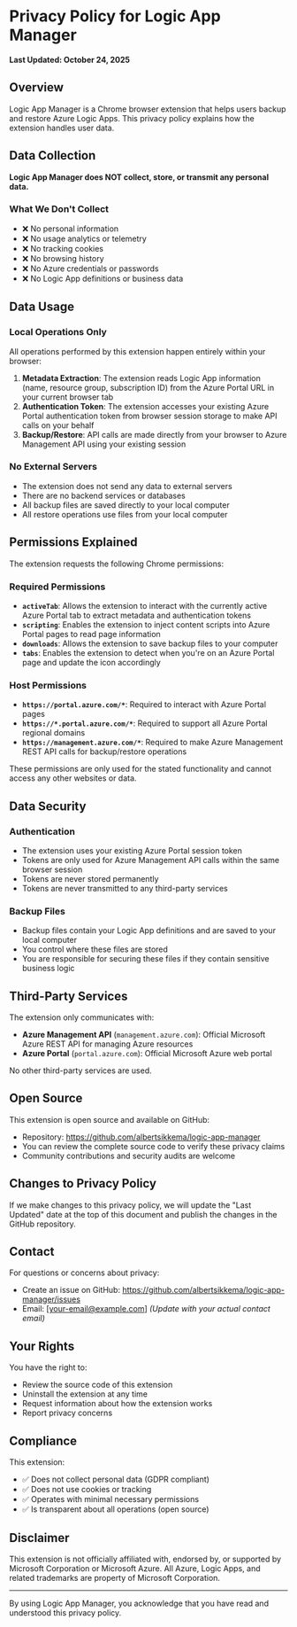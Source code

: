# Privacy Policy for Logic App Manager

**Last Updated: October 24, 2025**

## Overview

Logic App Manager is a Chrome browser extension that helps users backup and restore Azure Logic Apps. This privacy policy explains how the extension handles user data.

## Data Collection

**Logic App Manager does NOT collect, store, or transmit any personal data.**

### What We Don't Collect

- ❌ No personal information
- ❌ No usage analytics or telemetry
- ❌ No tracking cookies
- ❌ No browsing history
- ❌ No Azure credentials or passwords
- ❌ No Logic App definitions or business data

## Data Usage

### Local Operations Only

All operations performed by this extension happen entirely within your browser:

1. **Metadata Extraction**: The extension reads Logic App information (name, resource group, subscription ID) from the Azure Portal URL in your current browser tab
2. **Authentication Token**: The extension accesses your existing Azure Portal authentication token from browser session storage to make API calls on your behalf
3. **Backup/Restore**: API calls are made directly from your browser to Azure Management API using your existing session

### No External Servers

- The extension does not send any data to external servers
- There are no backend services or databases
- All backup files are saved directly to your local computer
- All restore operations use files from your local computer

## Permissions Explained

The extension requests the following Chrome permissions:

### Required Permissions

- **`activeTab`**: Allows the extension to interact with the currently active Azure Portal tab to extract metadata and authentication tokens
- **`scripting`**: Enables the extension to inject content scripts into Azure Portal pages to read page information
- **`downloads`**: Allows the extension to save backup files to your computer
- **`tabs`**: Enables the extension to detect when you're on an Azure Portal page and update the icon accordingly

### Host Permissions

- **`https://portal.azure.com/*`**: Required to interact with Azure Portal pages
- **`https://*.portal.azure.com/*`**: Required to support all Azure Portal regional domains
- **`https://management.azure.com/*`**: Required to make Azure Management REST API calls for backup/restore operations

These permissions are only used for the stated functionality and cannot access any other websites or data.

## Data Security

### Authentication

- The extension uses your existing Azure Portal session token
- Tokens are only used for Azure Management API calls within the same browser session
- Tokens are never stored permanently
- Tokens are never transmitted to any third-party services

### Backup Files

- Backup files contain your Logic App definitions and are saved to your local computer
- You control where these files are stored
- You are responsible for securing these files if they contain sensitive business logic

## Third-Party Services

The extension only communicates with:

- **Azure Management API** (`management.azure.com`): Official Microsoft Azure REST API for managing Azure resources
- **Azure Portal** (`portal.azure.com`): Official Microsoft Azure web portal

No other third-party services are used.

## Open Source

This extension is open source and available on GitHub:
- Repository: https://github.com/albertsikkema/logic-app-manager
- You can review the complete source code to verify these privacy claims
- Community contributions and security audits are welcome

## Changes to Privacy Policy

If we make changes to this privacy policy, we will update the "Last Updated" date at the top of this document and publish the changes in the GitHub repository.

## Contact

For questions or concerns about privacy:

- Create an issue on GitHub: https://github.com/albertsikkema/logic-app-manager/issues
- Email: [your-email@example.com] *(Update with your actual contact email)*

## Your Rights

You have the right to:

- Review the source code of this extension
- Uninstall the extension at any time
- Request information about how the extension works
- Report privacy concerns

## Compliance

This extension:

- ✅ Does not collect personal data (GDPR compliant)
- ✅ Does not use cookies or tracking
- ✅ Operates with minimal necessary permissions
- ✅ Is transparent about all operations (open source)

## Disclaimer

This extension is not officially affiliated with, endorsed by, or supported by Microsoft Corporation or Microsoft Azure. All Azure, Logic Apps, and related trademarks are property of Microsoft Corporation.

---

By using Logic App Manager, you acknowledge that you have read and understood this privacy policy.
